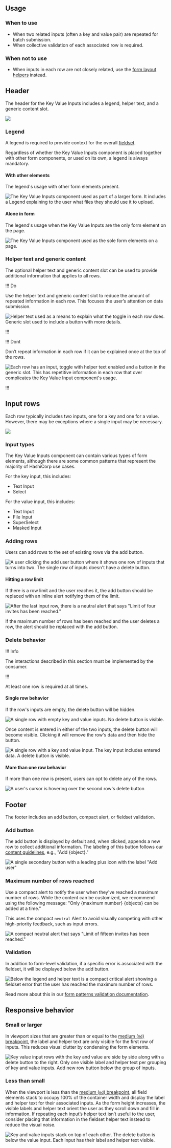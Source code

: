 ## Usage

### When to use

- When two related inputs (often a key and value pair) are repeated for batch submission.
- When collective validation of each associated row is required.

### When not to use

- When inputs in each row are not closely related, use the [form layout helpers](/components/form/layout) instead.

## Header

The header for the Key Value Inputs includes a legend, helper text, and a generic content slot.

![](/assets/components/form/key-value-inputs/key-value-inputs-legend-content.png)

### Legend

A legend is required to provide context for the overall [fieldset](https://developer.mozilla.org/en-US/docs/Web/HTML/Reference/Elements/fieldset).

Regardless of whether the Key Value Inputs component is placed together with other form components, or used on its own, a legend is always mandatory.

#### With other elements

The legend's usage with other form elements present.

![The Key Value Inputs component used as part of a larger form. It includes a Legend explaining to the user what files they should use it to upload.](/assets/components/form/key-value-inputs/key-value-inputs-legend-part-of-larger-form.png)

#### Alone in form

The legend's usage when the Key Value Inputs are the only form element on the page.

![The Key Value Inputs component used as the sole form elements on a page.](/assets/components/form/key-value-inputs/key-value-inputs-legend-alone-in-form.png)

### Helper text and generic content

The optional helper text and generic content slot can be used to provide additional information that applies to all rows.

!!! Do

Use the helper text and generic content slot to reduce the amount of repeated information in each row. This focuses the user’s attention on data submission.

![Helper text used as a means to explain what the toggle in each row does. Generic slot used to include a button with more details.](/assets/components/form/key-value-inputs/key-value-inputs-helper-generic-do.png)

!!!

!!! Dont

Don’t repeat information in each row if it can be explained once at the top of the rows.

![Each row has an input, toggle with helper text enabled and a button in the generic slot. This has repetitive information in each row that over complicates the Key Value Input component's usage.](/assets/components/form/key-value-inputs/key-value-inputs-helper-generic-dont.png)

!!!

## Input rows

Each row typically includes two inputs, one for a key and one for a value. However, there may be exceptions where a single input may be necessary. 

![](/assets/components/form/key-value-inputs/key-value-inputs-value-only.png)

### Input types

The Key Value Inputs component can contain various types of form elements, although there are some common patterns that represent the majority of HashiCorp use cases.

For the key input, this includes:

- Text Input
- Select

For the value input, this includes:

- Text Input
- File Input
- SuperSelect
- Masked Input

### Adding rows

Users can add rows to the set of existing rows via the add button.

![A user clicking the add user button where it shows one row of inputs that turns into two. The single row of inputs doesn't have a delete button.](/assets/components/form/key-value-inputs/key-value-inputs-adding-row.png)

#### Hitting a row limit

If there is a row limit and the user reaches it, the add button should be replaced with an inline alert notifying them of the limit.

![After the last input row, there is a neutral alert that says "Limit of four invites has been reached."](/assets/components/form/key-value-inputs/key-value-inputs-row-limit.png)

If the maximum number of rows has been reached and the user deletes a row, the alert should be replaced with the add button.

### Delete behavior

!!! Info

The interactions described in this section must be implemented by the consumer.

!!!

At least one row is required at all times.

#### Single row behavior

If the row's inputs are empty, the delete button will be hidden.

![A single row with empty key and value inputs. No delete button is visible.](/assets/components/form/key-value-inputs/key-value-inputs-single-row-empty-content.png)

Once content is entered in either of the two inputs, the delete button will become visible. Clicking it will remove the row's data and then hide the button.

![A single row with a key and value input. The key input includes entered data. A delete button is visible.](/assets/components/form/key-value-inputs/key-value-inputs-single-row-with-content.png)

#### More than one row behavior

If more than one row is present, users can opt to delete any of the rows.

![A user's cursor is hovering over the second row's delete button](/assets/components/form/key-value-inputs/key-value-inputs-ip-delete-any-row.png)

## Footer

The footer includes an add button, compact alert, or fieldset validation.

### Add button

The add button is displayed by default and, when clicked, appends a new row to collect additional information. The labeling of this button follows our [content guidelines](/content/writing-style#add-and-remove), e.g., "Add {object}."

![A single secondary button with a leading plus icon with the label "Add user"](/assets/components/form/key-value-inputs/key-value-inputs-footer-add-button.png)

### Maximum number of rows reached

Use a compact alert to notify the user when they've reached a maximum number of rows. While the content can be customized, we recommend using the following message: "Only {maximum number} {objects} can be added at a time."

This uses the compact `neutral` Alert to avoid visually competing with other high-priority feedback, such as input errors.

![A compact neutral alert that says "Limit of fifteen invites has been reached."](/assets/components/form/key-value-inputs/key-value-inputs-footer-notification.png)

### Validation

In addition to form-level validation, if a specific error is associated with the fieldset, it will be displayed below the add button.

![Below the legend and helper text is a compact critical alert showing a fieldset error that the user has reached the maximum number of rows.](/assets/components/form/key-value-inputs/key-value-inputs-fieldset-error.png)

Read more about this in our [form patterns validation documentation](/patterns/form-patterns?tab=validation).

## Responsive behavior

### Small or larger

In viewport sizes that are greater than or equal to the [medium (`md`) breakpoint](/foundations/breakpoints), the label and helper text are only visible for the first row of inputs. This reduces visual clutter by condensing the form elements.

![Key value input rows with the key and value are side by side along with a delete button to the right. Only one visible label and helper text per grouping of key and value inputs. Add new row button below the group of inputs.](/assets/components/form/key-value-inputs/key-value-inputs-ip-address-desktop.png)

### Less than small

When the viewport is less than the [medium (`md`) breakpoint](/foundations/breakpoints), all field elements stack to occupy 100% of the container width and display the label and helper text for their associated inputs. As the form height increases, the visible labels and helper text orient the user as they scroll down and fill in information. If repeating each input’s helper text isn’t useful to the user, consider placing that information in the fieldset helper text instead to reduce the visual noise.

![Key and value inputs stack on top of each other. The delete button is below the value input. Each input has their label and helper text visible.](/assets/components/form/key-value-inputs/key-value-inputs-ip-address-mobile.png)